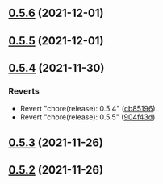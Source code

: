 ## [0.5.6](https://github.com/vegaprotocol/token-frontend/compare/0.5.5...0.5.6) (2021-12-01)



## [0.5.5](https://github.com/vegaprotocol/token-frontend/compare/0.5.4...0.5.5) (2021-12-01)



## [0.5.4](https://github.com/vegaprotocol/token-frontend/compare/0.5.3...0.5.4) (2021-11-30)


### Reverts

* Revert "chore(release): 0.5.4" ([cb85196](https://github.com/vegaprotocol/token-frontend/commit/cb851965f51b5b84a8cf948d79bf8df22c7e3ec2))
* Revert "chore(release): 0.5.5" ([904f43d](https://github.com/vegaprotocol/token-frontend/commit/904f43d75c91d0fbc4d9fc9ab4762e7b0061e022))



## [0.5.3](https://github.com/vegaprotocol/token-frontend/compare/0.5.2...0.5.3) (2021-11-26)



## [0.5.2](https://github.com/vegaprotocol/token-frontend/compare/0.5.1...0.5.2) (2021-11-26)



